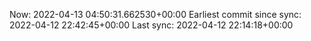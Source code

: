 Now: 2022-04-13 04:50:31.662530+00:00 Earliest commit since sync: 2022-04-12 22:42:45+00:00 Last sync: 2022-04-12 22:14:18+00:00

